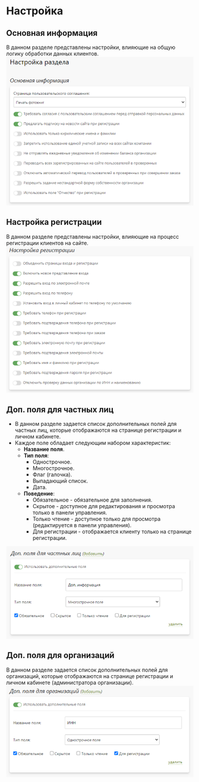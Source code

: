 # Настройка

## Основная информация
В данном разделе представлены настройки, влияющие на общую логику обработки данных клиентов.
![](../_media/customer/settings-general.png)

## Настройка регистрации
В данном разделе представлены настройки, влияющие на процесс регистрации клиентов на сайте.
![](../_media/customer/settings-registration.png)

## Доп. поля для частных лиц
* В данном разделе задается список дополнительных полей для частных лиц, которые отображаются на странице регистрации и личном кабинете.
* Каждое поле обладает следующим набором характеристик:
    + __Название поля__.
    + __Тип поля__:
        - Однострочное.
        - Многострочное.
        - Флаг (галочка).
        - Выпадающий список.
        - Дата.
    + __Поведение__:
        - Обязательное - обязательное для заполнения.
        - Скрытое - доступное для редактирования и просмотра только в панели управления.
        - Только чтение - доступное только для просмотра (редактируется в панели управления).
        - Для регистрации - отображается клиенту только на странице регистрации.

![](../_media/customer/customer16.png)

## Доп. поля для организаций
В данном разделе задается список дополнительных полей для организаций, которые отображаются на странице регистрации и личном кабинете (администратора организации).
![](../_media/customer/customer17.png)